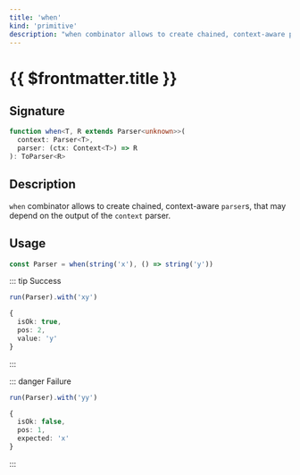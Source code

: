 ```yaml
---
title: 'when'
kind: 'primitive'
description: "when combinator allows to create chained, context-aware parsers, that may depend on the output of the context parser."
---
```


# {{ $frontmatter.title }}

## Signature

```ts
function when<T, R extends Parser<unknown>>(
  context: Parser<T>,
  parser: (ctx: Context<T>) => R
): ToParser<R>
```

## Description

`when` combinator allows to create chained, context-aware `parser`s, that may depend on the output of the `context` parser.

## Usage

```ts
const Parser = when(string('x'), () => string('y'))
```

::: tip Success
```ts
run(Parser).with('xy')

{
  isOk: true,
  pos: 2,
  value: 'y'
}
```
:::

::: danger Failure
```ts
run(Parser).with('yy')

{
  isOk: false,
  pos: 1,
  expected: 'x'
}
```
:::
